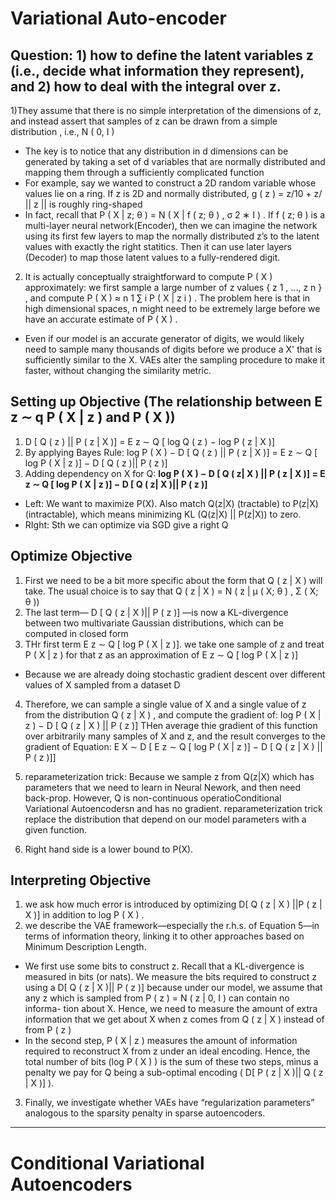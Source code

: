 # Variational Auto-encoder

##  Question: 1) how to define the latent variables z (i.e., decide what information they represent), and 2) how to deal with the integral over z. 

1)They assume that there is no simple interpretation
of the dimensions of z, and instead assert that samples of z can be drawn
from a simple distribution , i.e., N ( 0, I )
* The key is to notice that any distribution in d dimensions can
be generated by taking a set of d variables that are normally distributed and
mapping them through a sufficiently complicated function
* For example, say we wanted to construct a 2D random variable whose values lie on a
ring. If z is 2D and normally distributed, g ( z ) = z/10 + z/ || z || is roughly
ring-shaped
* In fact, recall that P ( X | z; θ ) = N ( X | f ( z; θ ) , σ 2 ∗ I ) . If f ( z; θ ) is a multi-layer neural network(Encoder),
then we can imagine the network using its first few layers to map the normally distributed z’s to the latent values with exactly the right statitics. Then it can use later layers (Decoder) to map
those latent values to a fully-rendered digit.

2) It is actually conceptually straightforward to compute P ( X ) approximately: we first sample a large
number of z values { z 1 , ..., z n } , and compute P ( X ) ≈ n 1 ∑ i P ( X | z i ) . The problem here is that in high dimensional spaces, n might need to be extremely
large before we have an accurate estimate of P ( X ) .
* Even if our model is an accurate generator of digits, we would likely need to
sample many thousands of digits before we produce a X' that is sufficiently
similar to the X. VAEs alter the sampling procedure to make it faster, without changing the similarity
metric.

## Setting up Objective (The relationship between E z ∼ q P ( X | z ) and P ( X ))
1) D [ Q ( z ) || P ( z | X )] = E z ∼ Q [ log Q ( z ) − log P ( z | X )]
2) By applying Bayes Rule: log P ( X ) − D [ Q ( z ) || P ( z | X )] = E z ∼ Q [ log P ( X | z )] − D [ Q ( z )|| P ( z )]
3) Adding dependency on X for Q:  **log P ( X ) − D [ Q ( z| X ) || P ( z | X )] = E z ∼ Q [ log P ( X | z )] − D [ Q ( z| X )|| P ( z )]**
* Left: We want to maximize P(X).  Also match Q(z|X) (tractable) to P(z|X) (intractable), which means minimizing KL (Q(z|X)  ||   P(z|X)) to zero.
* RIght: Sth we can optimize via SGD give a right Q

## Optimize Objective
1) First we need to be a bit more specific about the form that Q ( z | X ) will take. The usual choice is to say that Q ( z | X ) = N ( z | μ ( X; θ ) , Σ ( X; θ ))
2) The last term— D [ Q ( z | X )|| P ( z )] —is now a KL-divergence between two multivariate Gaussian distributions, which can be computed in closed form
3) THr first term E z ∼ Q [ log P ( X | z )]. we take one sample of z and treat P ( X | z ) for that z as an approximation of
E z ∼ Q [ log P ( X | z )] 
* Because we are already doing stochastic gradient descent over different values of X sampled from a dataset D
4) Therefore, we can sample a single value of X and a single value of z from the distribution Q ( z | X ) , and compute the gradient of:  log P ( X | z ) − D [ Q ( z | X ) || P ( z )] THen average thie gradient of this function over arbitrarily many
samples of X and z, and the result converges to the gradient of Equation: E X ∼ D [ E z ∼ Q [ log P ( X | z )] − D [ Q ( z | X ) || P ( z )]]
5) reparameterization trick: Because we sample z from Q(z|X) which has parameters that we need to learn in Neural Nework, and then need back-prop. However, Q is non-continuous operatioConditional Variational Autoencodersn and has no gradient. reparameterization trick replace the distribution that depend on our model parameters with a given function. 

6) Right hand side is a lower bound to P(X). 

## Interpreting Objective
1) we ask how much error is introduced by optimizing D[ Q ( z | X ) ||P ( z | X )] in addition to log P ( X ) . 
2) we describe the VAE framework—especially the r.h.s. of Equation 5—in terms of information theory, linking it to other approaches based on Minimum Description Length.
* We first use some bits to construct z. Recall that a KL-divergence is measured in bits (or nats). We measure the bits required to construct z using a D[ Q ( z | X )|| P ( z )] because under our model, we assume
that any z which is sampled from P ( z ) = N ( z | 0, I ) can contain no informa-
tion about X. Hence, we need to measure the amount of extra information
that we get about X when z comes from Q ( z | X ) instead of from P ( z )
* In the second step, P ( X | z ) measures the amount of information required to reconstruct X from
z under an ideal encoding. Hence, the total number of bits (log P ( X ) ) is the
sum of these two steps, minus a penalty we pay for Q being a sub-optimal
encoding ( D[ P ( z | X )|| Q ( z | X )] ).

3) Finally, we investigate whether VAEs have “regularization parameters” analogous to the sparsity penalty in sparse autoencoders.
------
# Conditional Variational Autoencoders
